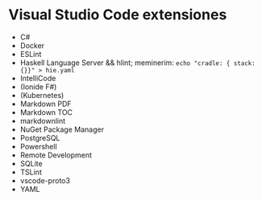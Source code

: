 # Visual Studio Code extensiones

* C#
* Docker
* ESLint
* Haskell Language Server && hlint; meminerim: `echo "cradle: { stack: {}}" > hie.yaml`
* IntelliCode
* (Ionide F#)
* (Kubernetes)
* Markdown PDF
* Markdown TOC
* markdownlint
* NuGet Package Manager
* PostgreSQL
* Powershell
* Remote Development
* SQLite
* TSLint
* vscode-proto3
* YAML
